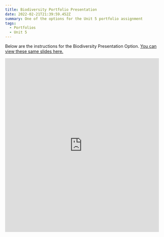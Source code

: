 ```yaml
---
title: Biodiversity Portfolio Presentation
date: 2022-02-21T21:39:59.452Z
summary: One of the options for the Unit 5 portfolio assignment
tags:
  - Portfolios
  - Unit 5
---
```

Below are the instructions for the Biodiversity Presentation Option. [You can view these same slides here.](https://docs.google.com/presentation/d/1kBLrwxRZrO0BwoGJDK7gRtBj50-_jElBIYrH7TnBT3c/edit?usp=sharing)

<iframe src="https://docs.google.com/presentation/d/e/2PACX-1vRB4QHyq6ghNN_M2OAf_4vm5N35S6tGAlowa3mzcH7mpiMK7Vv-rJMCywCqS_Vmv1UeUzpxF6rU0QVo/embed?start=false&loop=false&delayms=3000" frameborder="0" width="100%" height="569" allowfullscreen="true" mozallowfullscreen="true" webkitallowfullscreen="true"></iframe>


